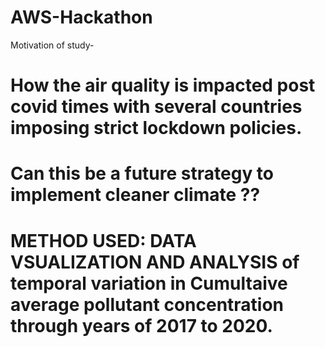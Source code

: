 # AWS-Hackathon
Motivation of study- 
# How the air quality is impacted post covid times with several countries imposing strict lockdown policies.
# Can this be a future strategy to implement cleaner climate ??
# METHOD USED:  DATA VSUALIZATION AND ANALYSIS of temporal variation in Cumultaive average pollutant concentration through years of 2017 to 2020. 


